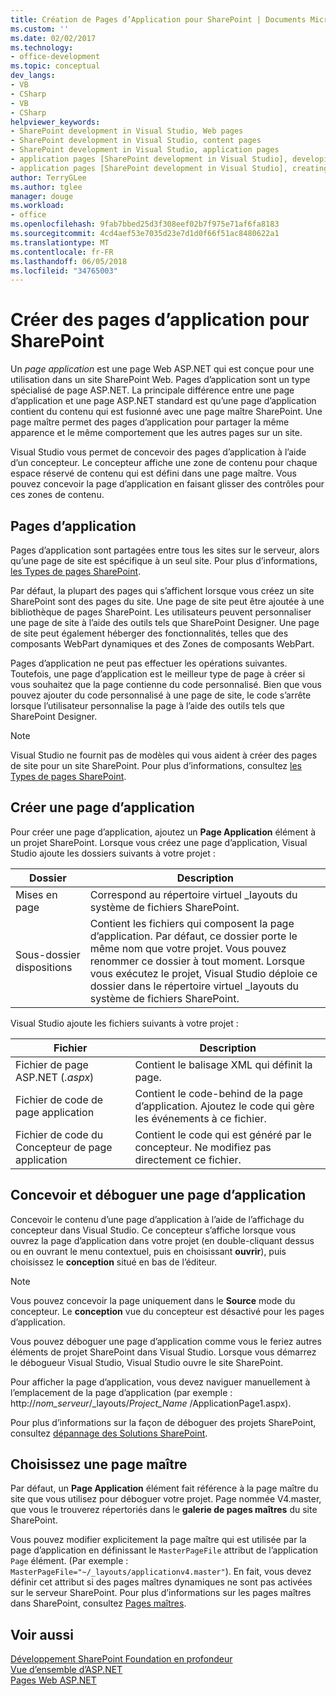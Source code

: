 ```yaml
---
title: Création de Pages d’Application pour SharePoint | Documents Microsoft
ms.custom: ''
ms.date: 02/02/2017
ms.technology:
- office-development
ms.topic: conceptual
dev_langs:
- VB
- CSharp
- VB
- CSharp
helpviewer_keywords:
- SharePoint development in Visual Studio, Web pages
- SharePoint development in Visual Studio, content pages
- SharePoint development in Visual Studio, application pages
- application pages [SharePoint development in Visual Studio], developing
- application pages [SharePoint development in Visual Studio], creating
author: TerryGLee
ms.author: tglee
manager: douge
ms.workload:
- office
ms.openlocfilehash: 9fab7bbed25d3f308eef02b7f975e71af6fa8183
ms.sourcegitcommit: 4cd4aef53e7035d23e7d1d0f66f51ac8480622a1
ms.translationtype: MT
ms.contentlocale: fr-FR
ms.lasthandoff: 06/05/2018
ms.locfileid: "34765003"
---
```

# <a name="create-application-pages-for-sharepoint"></a>Créer des pages d’application pour SharePoint
  Un *page application* est une page Web ASP.NET qui est conçue pour une utilisation dans un site SharePoint Web. Pages d’application sont un type spécialisé de page ASP.NET. La principale différence entre une page d’application et une page ASP.NET standard est qu’une page d’application contient du contenu qui est fusionné avec une page maître SharePoint. Une page maître permet des pages d’application pour partager la même apparence et le même comportement que les autres pages sur un site.  
  
 Visual Studio vous permet de concevoir des pages d’application à l’aide d’un concepteur. Le concepteur affiche une zone de contenu pour chaque espace réservé de contenu qui est défini dans une page maître. Vous pouvez concevoir la page d’application en faisant glisser des contrôles pour ces zones de contenu.  
  
## <a name="application-pages"></a>Pages d’application
 Pages d’application sont partagées entre tous les sites sur le serveur, alors qu’une page de site est spécifique à un seul site. Pour plus d’informations, [les Types de pages SharePoint](http://go.microsoft.com/fwlink/?LinkID=211584).  
  
 Par défaut, la plupart des pages qui s’affichent lorsque vous créez un site SharePoint sont des pages du site. Une page de site peut être ajoutée à une bibliothèque de pages SharePoint. Les utilisateurs peuvent personnaliser une page de site à l’aide des outils tels que SharePoint Designer. Une page de site peut également héberger des fonctionnalités, telles que des composants WebPart dynamiques et des Zones de composants WebPart.  
  
 Pages d’application ne peut pas effectuer les opérations suivantes. Toutefois, une page d’application est le meilleur type de page à créer si vous souhaitez que la page contienne du code personnalisé. Bien que vous pouvez ajouter du code personnalisé à une page de site, le code s’arrête lorsque l’utilisateur personnalise la page à l’aide des outils tels que SharePoint Designer.  
  
> [!NOTE]  
>  Visual Studio ne fournit pas de modèles qui vous aident à créer des pages de site pour un site SharePoint. Pour plus d’informations, consultez [les Types de pages SharePoint](http://go.microsoft.com/fwlink/?LinkID=211584).  
  
## <a name="create-an-application-page"></a>Créer une page d’application
 Pour créer une page d’application, ajoutez un **Page Application** élément à un projet SharePoint. Lorsque vous créez une page d’application, Visual Studio ajoute les dossiers suivants à votre projet :  
  
|Dossier|Description|  
|------------|-----------------|  
|Mises en page|Correspond au répertoire virtuel _layouts du système de fichiers SharePoint.|  
|Sous-dossier dispositions|Contient les fichiers qui composent la page d’application. Par défaut, ce dossier porte le même nom que votre projet. Vous pouvez renommer ce dossier à tout moment. Lorsque vous exécutez le projet, Visual Studio déploie ce dossier dans le répertoire virtuel _layouts du système de fichiers SharePoint.|  
  
 Visual Studio ajoute les fichiers suivants à votre projet :  
  
|Fichier|Description|  
|----------|-----------------|  
|Fichier de page ASP.NET (*.aspx*)|Contient le balisage XML qui définit la page.|  
|Fichier de code de page application|Contient le code-behind de la page d’application. Ajoutez le code qui gère les événements à ce fichier.|  
|Fichier de code du Concepteur de page application|Contient le code qui est généré par le concepteur. Ne modifiez pas directement ce fichier.|  
  
## <a name="design-and-debug-an-application-page"></a>Concevoir et déboguer une page d’application
 Concevoir le contenu d’une page d’application à l’aide de l’affichage du concepteur dans Visual Studio. Ce concepteur s’affiche lorsque vous ouvrez la page d’application dans votre projet (en double-cliquant dessus ou en ouvrant le menu contextuel, puis en choisissant **ouvrir**), puis choisissez le **conception** situé en bas de l’éditeur.  
  
> [!NOTE]  
>  Vous pouvez concevoir la page uniquement dans le **Source** mode du concepteur. Le **conception** vue du concepteur est désactivé pour les pages d’application.  
  
 Vous pouvez déboguer une page d’application comme vous le feriez autres éléments de projet SharePoint dans Visual Studio. Lorsque vous démarrez le débogueur Visual Studio, Visual Studio ouvre le site SharePoint.  
  
 Pour afficher la page d’application, vous devez naviguer manuellement à l’emplacement de la page d’application (par exemple : http://*nom_serveur*/_layouts/*Project_Name*  /ApplicationPage1.aspx).  
  
 Pour plus d’informations sur la façon de déboguer des projets SharePoint, consultez [dépannage des Solutions SharePoint](../sharepoint/troubleshooting-sharepoint-solutions.md).  
  
## <a name="choose-a-master-page"></a>Choisissez une page maître
 Par défaut, un **Page Application** élément fait référence à la page maître du site que vous utilisez pour déboguer votre projet. Page nommée V4.master, que vous le trouverez répertoriés dans le **galerie de pages maîtres** du site SharePoint.  
  
 Vous pouvez modifier explicitement la page maître qui est utilisée par la page d’application en définissant le `MasterPageFile` attribut de l’application `Page` élément. (Par exemple : `MasterPageFile="~/_layouts/applicationv4.master"`). En fait, vous devez définir cet attribut si des pages maîtres dynamiques ne sont pas activées sur le serveur SharePoint. Pour plus d’informations sur les pages maîtres dans SharePoint, consultez [Pages maîtres](http://go.microsoft.com/fwlink/?LinkID=169281).  
  
## <a name="see-also"></a>Voir aussi
 [Développement SharePoint Foundation en profondeur](http://go.microsoft.com/fwlink/?LinkID=182103)   
 [Vue d’ensemble d’ASP.NET](/aspnet/overview)   
 [Pages Web ASP.NET](/aspnet/web-pages/index)   
  
